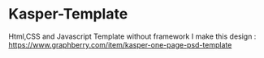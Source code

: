 # Kasper-Template
Html,CSS and Javascript Template without framework  I make this design : https://www.graphberry.com/item/kasper-one-page-psd-template
